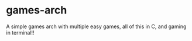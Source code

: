 # games-arch
A simple games arch with multiple easy games, all of this in C, and gaming in terminal!!
